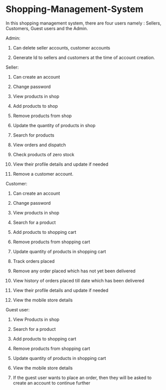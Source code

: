 # Shopping-Management-System
In this shopping management system, there are four users namely : Sellers, Customers, Guest users and the Admin. 

Admin: 

  1. Can delete seller accounts, customer accounts 

  2. Generate Id to sellers and customers at the time of account creation. 

Seller:  

  1. Can create an account 

  2. Change password

  3. View products in shop

  4. Add products to shop

  5. Remove products from shop

  6. Update the quantity of products in shop 

  7. Search for products
 
  8. View orders and dispatch

  9. Check products of zero stock 

  10. View their profile details and update if needed

  11. Remove a customer account.    

Customer: 

  1. Can create an account

  2. Change password 

  3. View products in shop

  4. Search for a product 

  5. Add products to shopping cart 

  6. Remove products from shopping cart 

  7. Update quantity of products in shopping cart 

  8. Track orders placed 

  9. Remove any order placed which has not yet been delivered 

  10. View history of orders placed till date which has been delivered

  11. View their profile details and update if needed

  12. View the mobile store details

Guest user:  

  1. View Products in shop 
  
  2. Search for a product 

  3. Add products to shopping cart 

  4. Remove products from shopping cart 

  5. Update quantity of products in shopping cart 

  6. View the mobile store details 

  7. If the guest user wants to place an order, then they will be asked to create an account to continue further
